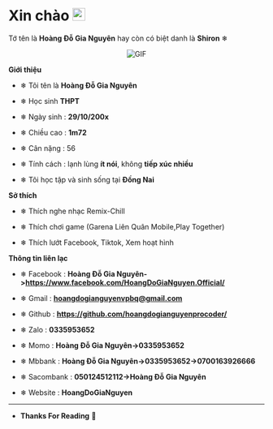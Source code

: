<h1> Xin chào <img src="https://i.imgur.com/sl26aUs.gif" width="25"></h1> 

Tớ tên là **Hoàng Đỗ Gia Nguyên** hay còn có biệt danh là **Shiron** ❄



<p align="center">
    <img align="center" alt="GIF" src="https://i.imgur.com/fHmIMh0.gif" />
</p> 



**Giới thiệu**



- ❄ Tôi tên là **Hoàng Đỗ Gia Nguyên**

- ❄ Học sinh **THPT**

- ❄ Ngày sinh : **29/10/200x**

- ❄ Chiều cao : **1m72**

- ❄ Cân nặng : 56 

- ❄ Tính cách : lạnh lùng **ít nói**, không **tiếp xúc nhiều**

- ❄ Tôi học tập và  sinh sống tại **Đồng Nai**



**Sở thích**



- ❄ Thích nghe nhạc Remix-Chill

- ❄ Thích chơi game (Garena Liên Quân Mobile,Play Together) 

- ❄ Thích lướt Facebook, Tiktok, Xem hoạt hình



**Thông tin liên lạc**



- ❄ Facebook : **Hoàng Đỗ Gia Nguyên->https://www.facebook.com/HoangDoGiaNguyen.Official/**

- ❄ Gmail : **hoangdogianguyenvpbq@gmail.com**

- ❄ Github : **https://github.com/hoangdogianguyenprocoder/**

- ❄ Zalo : **0335953652**

- ❄ Momo : **Hoàng Đỗ Gia Nguyên->0335953652**

- ❄ Mbbank : **Hoàng Đỗ Gia Nguyên->0335953652->0700163926666** 

- ❄ Sacombank : **050124512112->Hoàng Đỗ Gia Nguyên**

- ❄ Website : **HoangDoGiaNguyen**

- -------------------------------------------------
- **Thanks For Reading**  👑
